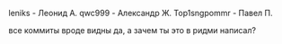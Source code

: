 leniks - Леонид А.
qwc999 - Александр Ж.
Top1sngpommr - Павел П.

все коммиты вроде видны
да, а зачем ты это в ридми написал?
